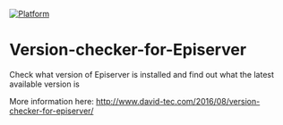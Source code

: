 [![Platform](https://img.shields.io/badge/EPiServer-%209.0.+-orange.svg?style=flat)](http://world.episerver.com/cms/)

# Version-checker-for-Episerver
Check what version of Episerver is installed and find out what the latest available version is

More information here: http://www.david-tec.com/2016/08/version-checker-for-episerver/
